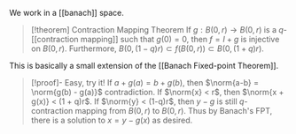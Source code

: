 We work in a [[banach]] space.
> [!theorem] Contraction Mapping Theorem
> If $g: B(0,r)\to B(0,r)$ is a $q$-[[contraction mapping]] such that $g(0) = 0$, then $f = I + g$ is injective on $B(0, r)$. Furthermore, $B(0, (1-q)r)\subset f(B(0,r))\subset B(0, (1+q)r)$.

This is basically a small extension of the [[Banach Fixed-point Theorem]].

>[!proof]- Easy, try it!
If $a + g(a) = b + g(b)$, then $\norm{a-b} = \norm{g(b) - g(a)}$ contradiction. If $\norm{x} < r$, then $\norm{x + g(x)} < (1 + q)r$. If $\norm{y} < (1-q)r$, then $y - g$ is still $q$-contraction mapping from $B(0,r)$ to $B(0,r)$. Thus by Banach's FPT, there is a solution to $x = y - g(x)$ as desired.